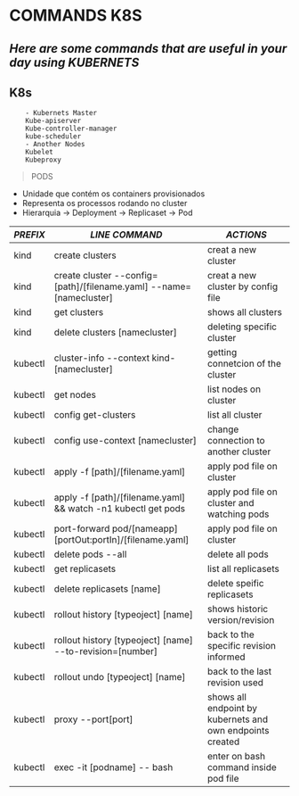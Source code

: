 # COMMANDS K8S

## *Here are some commands that are useful in your day using KUBERNETS*

## K8s
        - Kubernets Master
        Kube-apiserver
        Kube-controller-manager
        kube-scheduler
        - Another Nodes
        Kubelet
        Kubeproxy

> PODS
* Unidade que contém os containers provisionados
* Representa os processos rodando no cluster
* Hierarquia -> Deployment -> Replicaset -> Pod


_PREFIX_ | _LINE COMMAND_ | _ACTIONS_
------------ | ------------- | -------------
kind | create clusters | creat a new cluster
kind | create cluster --config=[path]/[filename.yaml] --name=[namecluster]| creat a new cluster by config file
kind | get clusters | shows all clusters
kind | delete clusters [namecluster] | deleting specific cluster
kubectl | cluster-info --context kind-[namecluster] | getting connetcion of the cluster
kubectl | get nodes | list nodes on cluster 
kubectl | config get-clusters | list all cluster 
kubectl | config use-context [namecluster] | change connection to another cluster 
kubectl | apply -f [path]/[filename.yaml] | apply pod file on cluster 
kubectl | apply -f [path]/[filename.yaml] && watch -n1 kubectl get pods| apply pod file on cluster and watching pods
kubectl | port-forward pod/[nameapp] [portOut:portIn]/[filename.yaml] | apply pod file on cluster 
kubectl | delete pods --all | delete all pods
kubectl | get replicasets | list all replicasets
kubectl | delete replicasets [name] | delete speific replicasets
kubectl | rollout history [typeoject] [name] | shows historic version/revision
kubectl | rollout history [typeoject] [name] --to-revision=[number] | back to the specific revision informed
kubectl | rollout undo [typeoject] [name] | back to the last revision used
kubectl | proxy --port[port] | shows all endpoint by kubernets and own endpoints created
kubectl | exec -it [podname] -- bash | enter on bash command inside pod file
